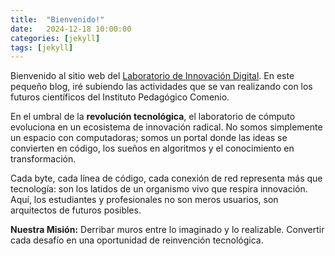 ```yaml
---
title:  "Bienvenido!"
date:   2024-12-18 10:00:00
categories: [jekyll]
tags: [jekyll]
---
```

Bienvenido al sitio web del [Laboratorio de Innovación Digital][lid]. En este pequeño blog, iré subiendo las actividades que se van realizando con los futuros científicos del Instituto Pedagógico Comenio.

En el umbral de la **revolución tecnológica**, el laboratorio de cómputo evoluciona en un ecosistema de innovación radical. No somos simplemente un espacio con computadoras; somos un portal donde las ideas se convierten en código, los sueños en algoritmos y el conocimiento en transformación.

Cada byte, cada línea de código, cada conexión de red representa más que tecnología: son los latidos de un organismo vivo que respira innovación. Aquí, los estudiantes y profesionales no son meros usuarios, son arquitectos de futuros posibles.

**Nuestra Misión:** Derribar muros entre lo imaginado y lo realizable. Convertir cada desafío en una oportunidad de reinvención tecnológica.

[lid]: https://ipc-lid.github.io/
[meet]: https://meet.google.com/jpc-tcsx-mhp
